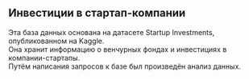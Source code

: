 ## Инвестиции в стартап-компании

Эта база данных основана на датасете Startup Investments, опубликованном на Kaggle.
</br>
Она хранит информацию о венчурных фондах и инвестициях в компании-стартапы.
<br>
Путём написания запросов к базе был произведён анализ данных.
